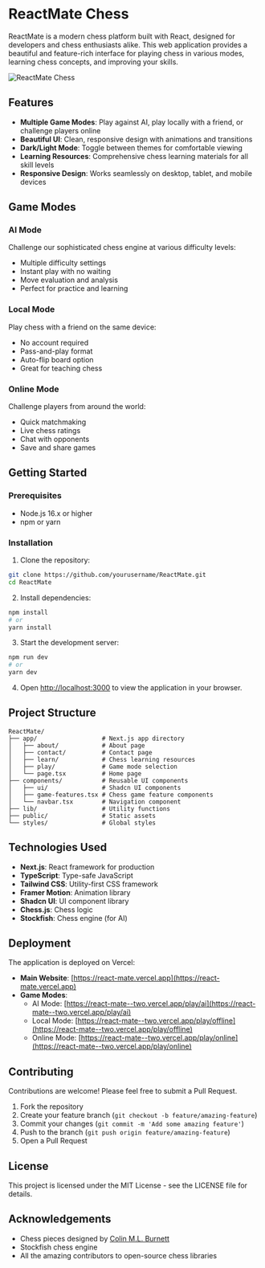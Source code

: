 # ReactMate Chess

ReactMate is a modern chess platform built with React, designed for developers and chess enthusiasts alike. This web application provides a beautiful and feature-rich interface for playing chess in various modes, learning chess concepts, and improving your skills.

![ReactMate Chess](public/screenshot.png)

## Features

- **Multiple Game Modes**: Play against AI, play locally with a friend, or challenge players online
- **Beautiful UI**: Clean, responsive design with animations and transitions
- **Dark/Light Mode**: Toggle between themes for comfortable viewing
- **Learning Resources**: Comprehensive chess learning materials for all skill levels
- **Responsive Design**: Works seamlessly on desktop, tablet, and mobile devices

## Game Modes

### AI Mode
Challenge our sophisticated chess engine at various difficulty levels:
- Multiple difficulty settings
- Instant play with no waiting
- Move evaluation and analysis
- Perfect for practice and learning

### Local Mode
Play chess with a friend on the same device:
- No account required
- Pass-and-play format
- Auto-flip board option
- Great for teaching chess

### Online Mode
Challenge players from around the world:
- Quick matchmaking
- Live chess ratings
- Chat with opponents
- Save and share games

## Getting Started

### Prerequisites

- Node.js 16.x or higher
- npm or yarn

### Installation

1. Clone the repository:
```bash
git clone https://github.com/yourusername/ReactMate.git
cd ReactMate
```

2. Install dependencies:
```bash
npm install
# or
yarn install
```

3. Start the development server:
```bash
npm run dev
# or
yarn dev
```

4. Open [http://localhost:3000](http://localhost:3000) to view the application in your browser.

## Project Structure

```
ReactMate/
├── app/                  # Next.js app directory
│   ├── about/            # About page
│   ├── contact/          # Contact page
│   ├── learn/            # Chess learning resources
│   ├── play/             # Game mode selection
│   └── page.tsx          # Home page
├── components/           # Reusable UI components
│   ├── ui/               # Shadcn UI components
│   ├── game-features.tsx # Chess game feature components
│   └── navbar.tsx        # Navigation component
├── lib/                  # Utility functions
├── public/               # Static assets
└── styles/               # Global styles
```

## Technologies Used

- **Next.js**: React framework for production
- **TypeScript**: Type-safe JavaScript
- **Tailwind CSS**: Utility-first CSS framework
- **Framer Motion**: Animation library
- **Shadcn UI**: UI component library
- **Chess.js**: Chess logic
- **Stockfish**: Chess engine (for AI)

## Deployment

The application is deployed on Vercel:

- **Main Website**: [https://react-mate.vercel.app](https://react-mate.vercel.app)
- **Game Modes**:
  - AI Mode: [https://react-mate--two.vercel.app/play/ai](https://react-mate--two.vercel.app/play/ai)
  - Local Mode: [https://react-mate--two.vercel.app/play/offline](https://react-mate--two.vercel.app/play/offline)
  - Online Mode: [https://react-mate--two.vercel.app/play/online](https://react-mate--two.vercel.app/play/online)

## Contributing

Contributions are welcome! Please feel free to submit a Pull Request.

1. Fork the repository
2. Create your feature branch (`git checkout -b feature/amazing-feature`)
3. Commit your changes (`git commit -m 'Add some amazing feature'`)
4. Push to the branch (`git push origin feature/amazing-feature`)
5. Open a Pull Request

## License

This project is licensed under the MIT License - see the LICENSE file for details.

## Acknowledgements

- Chess pieces designed by [Colin M.L. Burnett](https://en.wikipedia.org/wiki/User:Cburnett)
- Stockfish chess engine
- All the amazing contributors to open-source chess libraries
